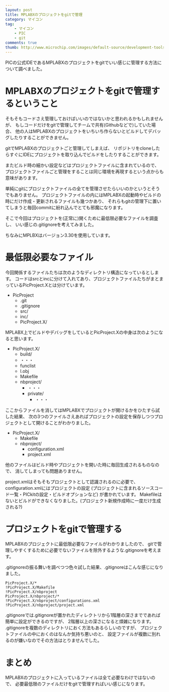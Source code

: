 ```yaml
---
layout: post
title: MPLABXのプロジェクトをgitで管理
category: マイコン
tag:
    - マイコン
    - PIC
    - git
comments: true
thumb: http://www.microchip.com/images/default-source/development-tools/mplblgo.png
---
```

PICの公式IDEであるMPLABXのプロジェクトをgitでいい感じに管理する方法について調べました。


# MPLABXのプロジェクトをgitで管理するということ
そもそもコードさえ管理しておけばいいのではないかと思われるかもしれませんが、
もしコードだけをgitで管理してチームで共有(Githubなどで)していた場合、
他の人はMPLABXのプロジェクトをいちいち作らないとビルドしてデバッグしたりすることができません。

gitでMPLABXのプロジェクトごと管理してしまえば、
リポジトリをcloneしたらすぐにIDEにプロジェクトを取り込んでビルドをしたりすることができます。

またビルド時の細かい設定などはプロジェクトファイルに含まれているので、
プロジェクトファイルごと管理をすることは同じ環境を再現するという点からも意味があります。

単純にgitにプロジェクトファイルの全てを管理させたらいいのかというとそうでもありません。
プロジェクトファイルの内にはMPLABXの起動時やビルドの時にだけ作成・更新されるファイルも幾つかあり、
それらもgitの管理下に置いてしまうと毎回commitに紛れ込んでとても邪魔になります。

そこで今回はプロジェクトを(正常に)開くために最低限必要なファイルを調査し、
いい感じの.gitignoreを考えてみました。

ちなみにMPLBXはバージョン3.30を使用しています。


# 最低限必要なファイル
今回関係するファイルたちは次のようなディレクトリ構造になっているとします。
コードはsrcとincに分けて入れてあり、プロジェクトファイルたちがまとまっているPicProject.Xとは分けています。

* PicProject
	* .git
	* .gitignore
	* src/
	* inc/
	* PicProject.X/

MPLABX上でビルドやデバッグをしているとPicProject.Xの中身は次のようになると思います。

* PicProject.X/
	* build/
	* ・・・
	* funclist
	* l.obj
	* Makefile
	* nbproject/
		* ・・・
		* private/
			* ・・・

ここからファイルを消してはMPLABXでプロジェクトが開けるかをひたすら試した結果、
次の3つのファイルさえあればプロジェクトの設定を保存しつつプロジェクトとして開けることがわかりました。

* PicProject.X/
	* Makefile
	* nbproject/
		* configuration.xml
		* project.xml

他のファイルはビルド時やプロジェクトを開いた時に毎回生成されるものなので、
消してしまっても問題ありません。

project.xmlはそもそもプロジェクトとして認識されるのに必要で、
configuration.xmlにはプロジェクトの設定
(プロジェクトに含まれるソースコード一覧・PICkitの設定・ビルドオプションなど)
が書かれています。
Makefileはないとビルドができなくなりました。(プロジェクト新規作成時に一度だけ生成される?)


# プロジェクトをgitで管理する
MPLABXのプロジェクトに最低限必要なファイルがわかりましたので、
gitで管理しやすくするために必要でないファイルを除外するような.gitignoreを考えます。

.gitignoreの振る舞いを調べつつ色々試した結果、.gitignoreはこんな感じになりました。

```
PicProject.X/*
!PicProject.X/Makefile
!PicProject.X/nbproject
PicProject.X/nbproject/*
!PicProject.X/nbproject/configurations.xml
!PicProject.X/nbproject/project.xml
```

.gitignoreでは.gitignoreが置かれたディレクトリから1階層の深さまでであれば簡単に設定ができるのですが、
2階層以上の深さになると煩雑になります。
.gitignoreを複数のディレクトリにおく方法もあるらしいのですが、
プロジェクトファイルの中におくのはなんか気持ち悪いのと、
設定ファイルが複数に別れるのが嫌いなのでその方法はとりませんでした。

# まとめ
MPLABXのプロジェクトに入っているファイルは全て必要なわけではないので、
必要最低限のファイルだけをgitで管理すればいい感じになります。
